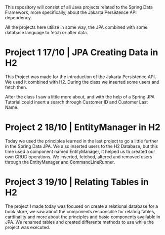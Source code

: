 This repository will consist of all Java projects related to the Spring Data Framework, more specifically, about the Jakarta Persistence API dependency.

All the projects here utilize in some way, the JPA combined with some database language to fetch or alter data.

# Project 1 17/10 | JPA Creating Data in H2
This Project was made for the introduction of the Jakarta Persistence API. We used it combined with H2. During the class we inserted some users and fetch then.

After the class I saw a little more about, and with the help of a Spring JPA Tutorial could insert a search through Customer ID and Customer Last Name.


# Project 2 18/10 | EntityManager in H2
Today we used the principles learned in the last project to go a little further in the Spring Data JPA. We also inserted users to the H2 Database, but this time used a component named EntityManager, it helped us to created our own CRUD operations. We inserted, fetched, altered and removed users through the EntityManager and CommandLineRunner.

# Project 3 19/10 | Relating Tables in H2
The project I made today was focused on create a relational database for a book store, we saw about the components responsible for relating tables, cardinality and more about the principles and basic components available in JPA.
We renamed tables and created differente methods to use while the project was executed.